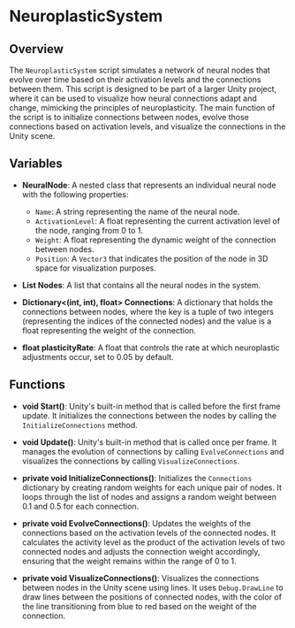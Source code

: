 # NeuroplasticSystem

## Overview
The `NeuroplasticSystem` script simulates a network of neural nodes that evolve over time based on their activation levels and the connections between them. This script is designed to be part of a larger Unity project, where it can be used to visualize how neural connections adapt and change, mimicking the principles of neuroplasticity. The main function of the script is to initialize connections between nodes, evolve those connections based on activation levels, and visualize the connections in the Unity scene.

## Variables

- **NeuralNode**: A nested class that represents an individual neural node with the following properties:
  - `Name`: A string representing the name of the neural node.
  - `ActivationLevel`: A float representing the current activation level of the node, ranging from 0 to 1.
  - `Weight`: A float representing the dynamic weight of the connection between nodes.
  - `Position`: A `Vector3` that indicates the position of the node in 3D space for visualization purposes.

- **List<NeuralNode> Nodes**: A list that contains all the neural nodes in the system.

- **Dictionary<(int, int), float> Connections**: A dictionary that holds the connections between nodes, where the key is a tuple of two integers (representing the indices of the connected nodes) and the value is a float representing the weight of the connection.

- **float plasticityRate**: A float that controls the rate at which neuroplastic adjustments occur, set to 0.05 by default.

## Functions

- **void Start()**: Unity's built-in method that is called before the first frame update. It initializes the connections between the nodes by calling the `InitializeConnections` method.

- **void Update()**: Unity's built-in method that is called once per frame. It manages the evolution of connections by calling `EvolveConnections` and visualizes the connections by calling `VisualizeConnections`.

- **private void InitializeConnections()**: Initializes the `Connections` dictionary by creating random weights for each unique pair of nodes. It loops through the list of nodes and assigns a random weight between 0.1 and 0.5 for each connection.

- **private void EvolveConnections()**: Updates the weights of the connections based on the activation levels of the connected nodes. It calculates the activity level as the product of the activation levels of two connected nodes and adjusts the connection weight accordingly, ensuring that the weight remains within the range of 0 to 1.

- **private void VisualizeConnections()**: Visualizes the connections between nodes in the Unity scene using lines. It uses `Debug.DrawLine` to draw lines between the positions of connected nodes, with the color of the line transitioning from blue to red based on the weight of the connection.